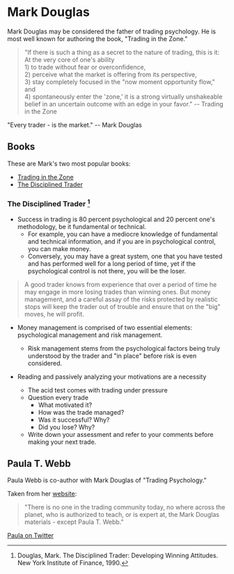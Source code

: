 # Mark Douglas 

Mark Douglas may be considered the father of trading psychology.  He is most well known for authoring the book, "Trading in the Zone."

> "If there is such a thing as a secret to the nature of trading, this is it: <br>At the very core of one's ability <br> 1) to trade without fear or overconfidence, <br>2) perceive what the market is offering from its perspective, <br>3) stay completely focused in the "now moment opportunity flow," and <br>4) spontaneously enter the 'zone,' it is a strong virtually unshakeable belief in an uncertain outcome with an edge in your favor." -- Trading in the Zone

"Every trader - is the market." -- Mark Douglas

## Books 

These are Mark's two most popular books:

- [Trading in the Zone](https://www.amazon.com/Trading-Zone-Confidence-Discipline-Attitude/dp/0735201447/)
- [The Disciplined Trader](https://www.amazon.com/Disciplined-Trader-Developing-Winning-Attitudes/dp/0132157578/)    

### The Disciplined Trader [^1]

- Success in trading is 80 percent psychological and 20 percent one's methodology, be it fundamental or technical.
    - For example, you can have a mediocre knowledge of fundamental and technical information, and if you are in psychological control, you can make money.
    - Conversely, you may have a great system, one that you have tested and has performed well for a long period of time, yet if the psychological control is not there, you will be the loser.

> A good trader knows from experience that over a period of time he may engage in more losing trades than winning ones. But money management, and a careful assay of the risks protected by realistic stops will keep the trader out of trouble and ensure that on the "big" moves, he will profit.

- Money management is comprised of two essential elements: psychological management and risk management.
    - Risk management stems from the psychological factors being truly understood by the trader and "in place" before risk is even considered.

- Reading and passively analyzing your motivations are a necessity
    - The acid test comes with trading under pressure
    - Question every trade
        - What motivated it?
        - How was the trade managed?
        - Was it successful? Why?
        - Did you lose? Why?
    - Write down your assessment and refer to your comments before making your next trade.

## Paula T. Webb

Paula Webb is co-author with Mark Douglas of "Trading Psychology."

Taken from her [website](https://www.paulatwebb.com/false-claims.html):

> "There is no one in the trading community today, no where across the planet, who is authorized to teach, or is expert at, the Mark Douglas materials - except Paula T. Webb."

[Paula on Twitter](https://twitter.com/_markdouglas_)

[^1]: Douglas, Mark. The Disciplined Trader: Developing Winning Attitudes. New York Institute of Finance, 1990.
